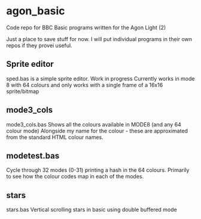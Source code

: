 # agon_basic
Code repo for BBC Basic programs written for the Agon Light (2)

Just a place to save stuff for now.
I will put individual programs in their own repos if they provei useful.

## Sprite editor
sped.bas is a simple sprite editor.
Work in progress
Currently works in mode 8 with 64 colours and only works with a single frame of a 16x16 sprite/bitmap

## mode3_cols
mode3_cols.bas 
Shows all the colours available in MODE8 (and any 64 colour mode)
Alongside my name for the colour - these are approximated from the standard HTML colour names.

## modetest.bas
Cycle through 32 modes (0-31) printing a hash in the 64 colours.
Primarily to see how the colour codes map in each of the modes.

## stars
stars.bas
Vertical scrolling stars in basic using double buffered mode
